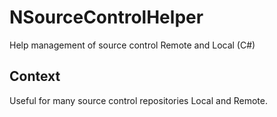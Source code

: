 # NSourceControlHelper
Help management of source control Remote and Local (C#)

## Context

Useful for many source control repositories Local and Remote.


